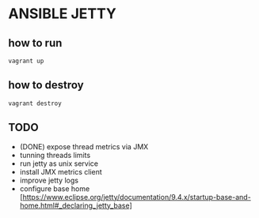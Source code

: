 # ANSIBLE JETTY

## how to run

```
vagrant up
```

## how to destroy

```
vagrant destroy
```


## TODO
- (DONE) expose thread metrics via JMX
- tunning threads limits
- run jetty as unix service
- install JMX metrics client
- improve jetty logs
- configure base home [https://www.eclipse.org/jetty/documentation/9.4.x/startup-base-and-home.html#_declaring_jetty_base]
